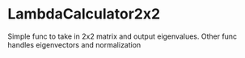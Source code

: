 # LambdaCalculator2x2
Simple func to take in 2x2 matrix and output eigenvalues. Other func handles eigenvectors and normalization
